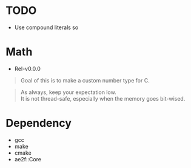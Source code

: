 # TODO
- Use compound literals so 

# Math
- Rel-v0.0.0

> Goal of this is to make a custom number type for C.

> As always, keep your expectation low.  
> It is not thread-safe, especially when the memory goes bit-wised.

# Dependency
- gcc
- make
- cmake
- ae2f::Core
